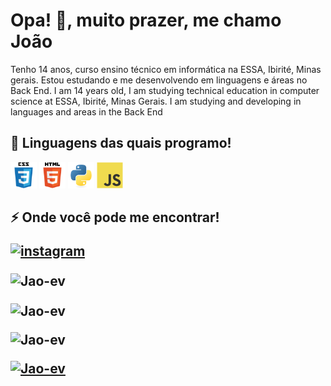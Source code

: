 <h1>Opa! 👋, muito prazer, me chamo João</h1>
<p>Tenho 14 anos, curso ensino técnico em informática na ESSA, Ibirité, Minas gerais.  Estou estudando e me desenvolvendo em linguagens e áreas no Back End. I am 14 years old, I am studying technical education in computer science at ESSA, Ibirité, Minas Gerais. I am studying and developing in languages ​​and areas in the Back End</p>
<h2>🚀 Linguagens das quais programo! </h2>
<p><a target="_blank" href="https://raw.githubusercontent.com/devicons/devicon/master/icons/css3/css3-original-wordmark.svg" style="display: inline-block;"><img src="https://raw.githubusercontent.com/devicons/devicon/master/icons/css3/css3-original-wordmark.svg" alt="css3" width="42" height="42" /></a>
<a target="_blank" href="https://raw.githubusercontent.com/devicons/devicon/master/icons/html5/html5-original-wordmark.svg" style="display: inline-block;"><img src="https://raw.githubusercontent.com/devicons/devicon/master/icons/html5/html5-original-wordmark.svg" alt="html5" width="42" height="42" /></a>
<a target="_blank" href="https://raw.githubusercontent.com/devicons/devicon/master/icons/python/python-original.svg" style="display: inline-block;"><img src="https://raw.githubusercontent.com/devicons/devicon/master/icons/python/python-original.svg" alt="python" width="42" height="42" /></a>
<a target="_blank" href="https://raw.githubusercontent.com/devicons/devicon/master/icons/javascript/javascript-original.svg" style="display: inline-block;"><img src="https://raw.githubusercontent.com/devicons/devicon/master/icons/javascript/javascript-original.svg" alt="javascript" width="42" height="42" /></a></p>
<h2>⚡️ Onde você pode me encontrar! 
<p><a target="_blank" href="https://www.instagram.com/joaovit_or21" style="display: inline-block;"><img src="https://img.shields.io/badge/instagram-logo?style=for-the-badge&logo=instagram&logoColor=white&color=%23F35369" alt="instagram" /></a></p>
<p><img align="center" src="https://github-readme-stats.vercel.app/api?username=Jao-ev&show_icons=true&locale=en" alt="Jao-ev" /></p>
<p><img align="center" src="https://github-readme-streak-stats.herokuapp.com/?user=Jao-ev&" alt="Jao-ev" /></p>
<p><img src="https://github-readme-stats.vercel.app/api/top-langs?username=Jao-ev&show_icons=true&locale=en&layout=compact" alt="Jao-ev" /></p>
<p><a href="https://github.com/ryo-ma/github-profile-trophy"><img src="https://github-profile-trophy.vercel.app/?username=Jao-ev" alt="Jao-ev" /></a></p>
